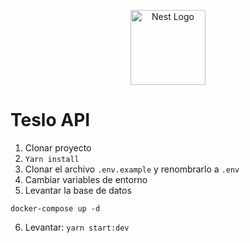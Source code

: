 <p align="center">
  <a href="http://nestjs.com/" target="blank"><img src="https://nestjs.com/img/logo-small.svg" width="120" alt="Nest Logo" /></a>
</p>

# Teslo API

1. Clonar proyecto
2. ```Yarn install```
3. Clonar el archivo ```.env.example``` y renombrarlo a ```.env``` 
4. Cambiar variables de entorno
5. Levantar la base de datos
```
docker-compose up -d
```
6. Levantar: ```yarn start:dev```